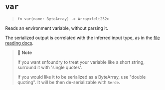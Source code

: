 # `var`

> `fn var(name: ByteArray) -> Array<felt252>`

Reads an environment variable, without parsing it.

The serialized output is correlated with the inferred input type, as in the [file reading docs](../fs/read_txt.md#accepted-format).

> 📝 **Note**
> 
> If you want snfoundry to treat your variable like a short string, surround it with 'single quotes'.
>  
> If you would like it to be serialized as a ByteArray, use "double quoting". It will be then de-serializable with `Serde`.


